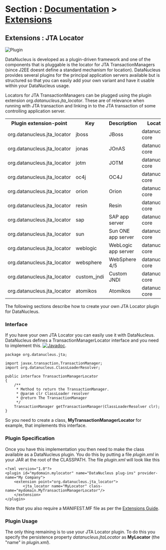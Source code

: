 <head><title>Extensions : JTA Locator</title></head>

# Section : [Documentation](../index.html) > [Extensions](index.html)

## Extensions : JTA Locator
![Plugin](../../images/nucleus_plugin.gif)

DataNucleus is developed as a plugin-driven framework and one of the components that is pluggable is 
the locator for JTA TransactionManagers (since J2EE doesnt define a standard mechanism for location). 
DataNucleus provides several plugins for the principal application servers available but is structured 
so that you can easily add your own variant and have it usable within your DataNucleus usage.

Locators for JTA TransactionManagers can be plugged using the plugin extension _org.datanucleus.jta_locator_. 
These are of relevance when running with JTA transaction and linking in to the JTA transaction of some controlling application server.

<table>
    <tr>
        <th>Plugin extension-point</th>
        <th>Key</th>
        <th>Description</th>
        <th width="80">Location</th>
    </tr>
    <tr>
        <td>org.datanucleus.jta_locator</td>
        <td>jboss</td>
        <td>JBoss</td>
        <td>datanucleus-core</td>
    </tr>
    <tr>
        <td>org.datanucleus.jta_locator</td>
        <td>jonas</td>
        <td>JOnAS</td>
        <td>datanucleus-core</td>
    </tr>
    <tr>
        <td>org.datanucleus.jta_locator</td>
        <td>jotm</td>
        <td>JOTM</td>
        <td>datanucleus-core</td>
    </tr>
    <tr>
        <td>org.datanucleus.jta_locator</td>
        <td>oc4j</td>
        <td>OC4J</td>
        <td>datanucleus-core</td>
    </tr>
    <tr>
        <td>org.datanucleus.jta_locator</td>
        <td>orion</td>
        <td>Orion</td>
        <td>datanucleus-core</td>
    </tr>
    <tr>
        <td>org.datanucleus.jta_locator</td>
        <td>resin</td>
        <td>Resin</td>
        <td>datanucleus-core</td>
    </tr>
    <tr>
        <td>org.datanucleus.jta_locator</td>
        <td>sap</td>
        <td>SAP app server</td>
        <td>datanucleus-core</td>
    </tr>
    <tr>
        <td>org.datanucleus.jta_locator</td>
        <td>sun</td>
        <td>Sun ONE app server</td>
        <td>datanucleus-core</td>
    </tr>
    <tr>
        <td>org.datanucleus.jta_locator</td>
        <td>weblogic</td>
        <td>WebLogic app server</td>
        <td>datanucleus-core</td>
    </tr>
    <tr>
        <td>org.datanucleus.jta_locator</td>
        <td>websphere</td>
        <td>WebSphere 4/5</td>
        <td>datanucleus-core</td>
    </tr>
    <tr>
        <td>org.datanucleus.jta_locator</td>
        <td>custom_jndi</td>
        <td>Custom JNDI</td>
        <td>datanucleus-core</td>
    </tr>
    <tr>
        <td>org.datanucleus.jta_locator</td>
        <td>atomikos</td>
        <td>Atomikos</td>
        <td>datanucleus-core</td>
    </tr>
</table>

The following sections describe how to create your own JTA Locator plugin for DataNucleus.

### Interface

If you have your own JTA Locator you can easily use it with DataNucleus. DataNucleus defines a TransactionManagerLocator interface and you need to implement this.
[![Javadoc](../../images/javadoc.gif)](http://www.datanucleus.org/javadocs/core/latest/org/datanucleus/jta/TransactionManagerLocator.html).


    package org.datanucleus.jta;
    
    import javax.transaction.TransactionManager;
    import org.datanucleus.ClassLoaderResolver;
    
    public interface TransactionManagerLocator
    {
        /**
         * Method to return the TransactionManager.
         * @param clr ClassLoader resolver
         * @return The TransactionManager
         */
        TransactionManager getTransactionManager(ClassLoaderResolver clr);
    }

So you need to create a class, __MyTransactionManagerLocator__ for example, that implements this interface.


### Plugin Specification

Once you have this implementation you then need to make the class available as a DataNucleus plugin.
You do this by putting a file _plugin.xml_ in your JAR at the root of the CLASSPATH. The file _plugin.xml_ will look like this


	<?xml version="1.0"?>
	<plugin id="mydomain.mylocator" name="DataNucleus plug-ins" provider-name="My Company">
    	<extension point="org.datanucleus.jta_locator">
        	<jta_locator name="MyLocator" class-name="mydomain.MyTransactionManagerLocator"/>
    	</extension>
	</plugin>

Note that you also require a MANIFEST.MF file as per the [Extensions Guide](index.html).

### Plugin Usage

The only thing remaining is to use your JTA Locator plugin. To do this you specify the persistence property _datanucleus.jtaLocator_ 
as __MyLocator__ (the "name" in _plugin.xml_).
